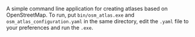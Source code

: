 A simple command line application for creating atlases based on OpenStreetMap.
To run, put `bin/osm_atlas.exe` and `osm_atlas_configuration.yaml` in the same directory, edit the `.yaml` file to your preferences and run the `.exe`.